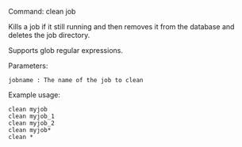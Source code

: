 Command: clean job <jobname>

Kills a job if it still running and then removes it from the database and deletes the job directory.

Supports glob regular expressions.

Parameters:

    jobname : The name of the job to clean

Example usage:

    clean myjob
    clean myjob_1
    clean myjob_2
    clean myjob*
    clean *
